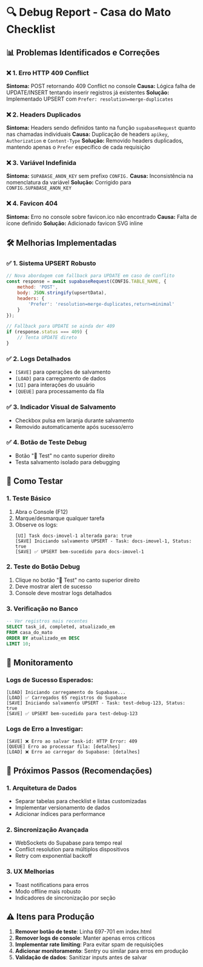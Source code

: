 # 🔍 Debug Report - Casa do Mato Checklist

## 📊 **Problemas Identificados e Correções**

### ❌ **1. Erro HTTP 409 Conflict**
**Sintoma:** POST retornando 409 Conflict no console
**Causa:** Lógica falha de UPDATE/INSERT tentando inserir registros já existentes
**Solução:** Implementado UPSERT com `Prefer: resolution=merge-duplicates`

### ❌ **2. Headers Duplicados**
**Sintoma:** Headers sendo definidos tanto na função `supabaseRequest` quanto nas chamadas individuais
**Causa:** Duplicação de headers `apikey`, `Authorization` e `Content-Type`
**Solução:** Removido headers duplicados, mantendo apenas o `Prefer` específico de cada requisição

### ❌ **3. Variável Indefinida**
**Sintoma:** `SUPABASE_ANON_KEY` sem prefixo `CONFIG.`
**Causa:** Inconsistência na nomenclatura da variável
**Solução:** Corrigido para `CONFIG.SUPABASE_ANON_KEY`

### ❌ **4. Favicon 404**
**Sintoma:** Erro no console sobre favicon.ico não encontrado
**Causa:** Falta de ícone definido
**Solução:** Adicionado favicon SVG inline

## 🛠️ **Melhorias Implementadas**

### ✅ **1. Sistema UPSERT Robusto**
```javascript
// Nova abordagem com fallback para UPDATE em caso de conflito
const response = await supabaseRequest(CONFIG.TABLE_NAME, {
    method: 'POST',
    body: JSON.stringify(upsertData),
    headers: {
        'Prefer': 'resolution=merge-duplicates,return=minimal'
    }
});

// Fallback para UPDATE se ainda der 409
if (response.status === 409) {
    // Tenta UPDATE direto
}
```

### ✅ **2. Logs Detalhados**
- `[SAVE]` para operações de salvamento
- `[LOAD]` para carregamento de dados
- `[UI]` para interações do usuário
- `[QUEUE]` para processamento da fila

### ✅ **3. Indicador Visual de Salvamento**
- Checkbox pulsa em laranja durante salvamento
- Removido automaticamente após sucesso/erro

### ✅ **4. Botão de Teste Debug**
- Botão "🧪 Test" no canto superior direito
- Testa salvamento isolado para debugging

## 🧪 **Como Testar**

### **1. Teste Básico**
1. Abra o Console (F12)
2. Marque/desmarque qualquer tarefa
3. Observe os logs:
   ```
   [UI] Task docs-imovel-1 alterada para: true
   [SAVE] Iniciando salvamento UPSERT - Task: docs-imovel-1, Status: true
   [SAVE] ✅ UPSERT bem-sucedido para docs-imovel-1
   ```

### **2. Teste do Botão Debug**
1. Clique no botão "🧪 Test" no canto superior direito
2. Deve mostrar alert de sucesso
3. Console deve mostrar logs detalhados

### **3. Verificação no Banco**
```sql
-- Ver registros mais recentes
SELECT task_id, completed, atualizado_em 
FROM casa_do_mato 
ORDER BY atualizado_em DESC 
LIMIT 10;
```

## 📝 **Monitoramento**

### **Logs de Sucesso Esperados:**
```
[LOAD] Iniciando carregamento do Supabase...
[LOAD] ✅ Carregados 65 registros do Supabase
[SAVE] Iniciando salvamento UPSERT - Task: test-debug-123, Status: true
[SAVE] ✅ UPSERT bem-sucedido para test-debug-123
```

### **Logs de Erro a Investigar:**
```
[SAVE] ❌ Erro ao salvar task-id: HTTP Error: 409
[QUEUE] Erro ao processar fila: [detalhes]
[LOAD] ❌ Erro ao carregar do Supabase: [detalhes]
```

## 🚀 **Próximos Passos (Recomendações)**

### **1. Arquitetura de Dados**
- Separar tabelas para checklist e listas customizadas
- Implementar versionamento de dados
- Adicionar índices para performance

### **2. Sincronização Avançada**
- WebSockets do Supabase para tempo real
- Conflict resolution para múltiplos dispositivos
- Retry com exponential backoff

### **3. UX Melhorias**
- Toast notifications para erros
- Modo offline mais robusto
- Indicadores de sincronização por seção

## ⚠️ **Itens para Produção**

1. **Remover botão de teste**: Linha 697-701 em index.html
2. **Remover logs de console**: Manter apenas erros críticos
3. **Implementar rate limiting**: Para evitar spam de requisições
4. **Adicionar monitoramento**: Sentry ou similar para erros em produção
5. **Validação de dados**: Sanitizar inputs antes de salvar 